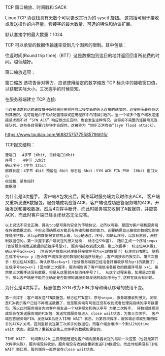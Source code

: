 TCP 窗口缩放、时间戳和 SACK

Linux TCP 协议栈具有无数个可以更改其行为的 sysctl 旋钮。 这包括可用于接收或发送操作的内存量、套接字的最大数量、可选的特性和协议扩展。

默认套接字的最大数量：1024.


TCP 可以承受的数据传输速率受到几个因素的限制。其中包括：

往返时间(Round trip time)（RTT）这是数据包到达目的地并返回回复所花费的时间。越低越好。


窗口缩放选项： 

窗口缩放 选项告诉对等方，应该使用给定的数字缩放 TCP 标头中的接收窗口值，以获取实际大小。三次握手的时候告知。


在服务器端建立 TCP 连接:

	当连接请求到达的速度快于服务器应用程序可以接受新的传入连接的速度时，连接积压最终将达到其极限。这可能是由于系统配置错误或应用程序中的错误引起的。当一个或多个客户端发送连接请求而不对 “SYN ACK” 响应做出反应时，也会发生这种情况。这将用不完整的连接填充连接队列。这些条目需要几秒钟才会超时。这被称为 “同步泛洪攻击”(syn flood attack)。

https://www.toutiao.com/i6882575775585796615/


TCP报文结构：

	源端口： 4字节 16bit, 目标端口16bit  
	序号：   4字节 32bit 
	确认序号：4字节 32bit
	部首长度：4字节 4bit 预留位 6bit 标志位 6bit：SYN ACK FIN PSH  16bit 窗口大小 
	校验和、紧急指针
	数据段：


为什么是3次握手。
	客户端A包发出后，网络延时服务端为及时作出ACK， 客户端又重新发送B数据包，服务端成功应答ACK，客户端也成功应答服务端的ACK，开始发送和接收数据，然后4次挥手断开，而此时服务端又收到了A数据包，并应答ACK，而此时客户端已经关闭状态无法应答。

	以上说法不完全正确，首先tcp是可靠的安全的传输协议，之所以可靠，是因为客户端和服务端在传输数据之前，不但必须确保双方都具有传输和接收的能力，还要确保自己接收的数据包能够按顺序拼接，从tcp的数据报文结构上看，tcp是通过，序号，和确认序号，以及标志位，来控制数据包的。第一次握手客户端发送的报文结构： 标志位SYN置1， 随机生成一个序号seq=x  (告诉服务端发送数据的起始序号是x), 服务端接收到报文后，第二次握手： 标志位ACK置1，确认序号ack=x+1 （告诉客户端我已经准备好接收序号为x+1的数据了）标准位SYN置1，随机生成序号seq= y（告诉客户端我发送的数据的起始序号是y）,客户端接收的报文后，第三次握手：标志位ACK置1，确认序号ack=y+1（告诉服务端我已经准备好接收序号为y+1的数据了）,生成序号seq=x+1 (因为第二次握手，服务端告诉了客户端他准备接收的数据序号是 x+1，虽然第三次握手还没有数据，但是从这里就开始消耗序号了),  从这个过程来看，如果是2次握手，那么客户端是不能完全确定是否能够知道服务端发送的起始序号y了,这样在就会有问题。


为什么是4次挥手。
	标志位由 SYN 改为 FIN.序号和确认序号的使用不变。
	
	第一次挥手：客户端发送FIN数据包，标志位FIN置1，序号seq=x, 服务端接收到报文，发现是FIN表示客户已经不再发送数据了，但是服务端有可能还没有收到或者处理完后续的序号数据包，所以此时服务端会先向客户端发送一个ACK报文和确认序号 为第二次挥手， 待数据处理完成后会在发送服务端的FIN包，发送完成服务端进入 close wait状态，为第三次挥手， 客户端应答服务端FIN，发送ACK后进入TIME WAIT 状态，为第四次挥手，服务端必须收到第四挥手的ACK才关闭，否则重新发送第三次挥手的数据包，而客户端会维持一个默认2h的time wait 状态。就是为了重新发送第三次挥手的数据包保留的。

	TIME WAIT： 时间默认2h,主要原因是避免客户端向服务器发送的最后一次应答（也就是第四次挥手失败），服务端没有收到，服务端没有收到会重新发送FIN数据包，而此时如果没有TIME WAIT 窗口期，服务端将一直停留在close wait状态。

